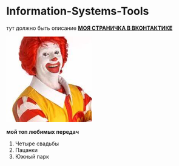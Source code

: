 # Information-Systems-Tools
тут должно быть описание 
[**МОЯ СТРАНИЧКА В ВКОНТАКТИКЕ**](https://vk.com/id181332554)

![Alt text](https://github.com/diphenhydram1ne/Information-Systems-Tools/blob/main/111.jpg?raw=true)

**мой топ любимых передач**
1. Четыре свадьбы
2. Пацанки
3. Южный парк
